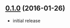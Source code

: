 ## [0.1.0](https://github.com/twada/unassert-cli/releases/tag/v0.1.0) (2016-01-26)


  * initial release
